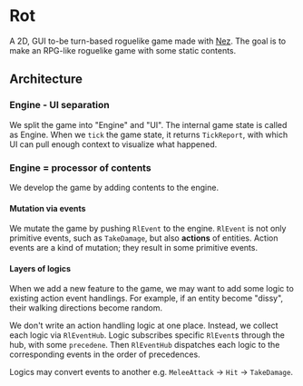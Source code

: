 # Rot
A 2D, GUI to-be turn-based roguelike game made with [Nez](https://github.com/prime31/Nez). The goal is to make an RPG-like roguelike game with some static contents.

## Architecture

### Engine - UI separation
We split the game into "Engine" and "UI". The internal game state is called as Engine. When we `tick` the game state, it returns `TickReport`, with which UI can pull enough context to visualize what happened.

### Engine = processor of contents
We develop the game by adding contents to the engine.

#### Mutation via events
We mutate the game by pushing `RlEvent` to the engine. `RlEvent` is not only primitive events, such as `TakeDamage`, but also **actions** of entities. Action events are a kind of mutation; they result in some primitive events.

#### Layers of logics
When we add a new feature to the game, we may want to add some logic to existing action event handlings. For example, if an entity become "dissy", their walking directions become random.

We don't write an action handling logic at one place. Instead, we collect each logic via `RlEventHub`. Logic subscribes specific `RlEvent`s through the hub, with some `precedene`. Then `RlEventHub` dispatches each logic to the corresponding events in the order of precedences.

Logics may convert events to another e.g. `MeleeAttack` → `Hit` → `TakeDamage`.
